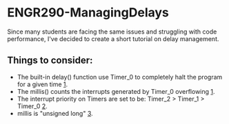 # ENGR290-ManagingDelays
Since many students are facing the same issues and struggling with code performance, I've decided to create a short tutorial on delay management.

## Things to consider:  
- The built-in delay() function use Timer_0 to completely halt the program for a given time [1].  
- The millis() counts the interrupts generated by Timer_0 overflowing [1].  
- The interrupt priority on Timers are set to be: Timer_2 > Timer_1 > Timer_0 [2].  
- millis is "unsigned long" [3].

[1]: https://forum.arduino.cc/t/problem-enabling-timer0-impacts-general-digital-io-toggle-rate-arduino-uno/676869/4  
[2]: https://forum.arduino.cc/t/which-timer-used-on-mega-for-delay-and-delaymicroseconds/420641/5  
[3]: https://learn.sparkfun.com/tutorials/data-types-in-arduino/all  
